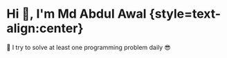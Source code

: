 # Hi 👋, I'm Md Abdul Awal {style=text-align:center}


🌱 I try to solve at least one programming problem daily 😎
